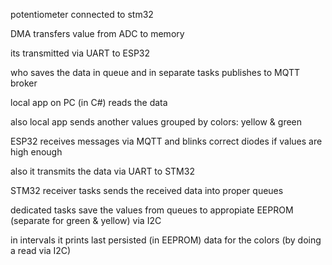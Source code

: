 potentiometer connected to stm32

DMA transfers value from ADC to memory

its transmitted via UART to ESP32

who saves the data in queue and in separate tasks publishes to MQTT broker

local app on PC (in C#) reads the data

also local app sends another values grouped by colors: yellow & green

ESP32 receives messages via MQTT and blinks correct diodes if values are high enough

also it transmits the data via UART to STM32

STM32 receiver tasks sends the received data into proper queues

dedicated tasks save the values from queues to appropiate EEPROM (separate for green & yellow) via I2C

in intervals it prints last persisted (in EEPROM) data for the colors (by doing a read via I2C)

